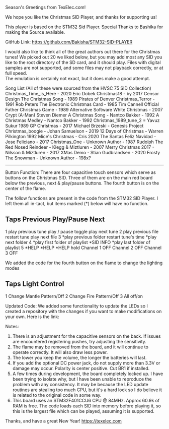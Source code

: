 Season's Greetings from TexElec.com!

We hope you like the Christmas SID Player, and thanks for supporting us!  

This player is based on the STM32 Sid Player. Special Thanks to Bashika 
for making the Source available.

GitHub Link: https://github.com/Bakisha/STM32-SID-PLAYER

I would also like to think all of the great authors out there for the Christmas
tunes!  We picked out 20 we liked below, but you may add most any SID you like to 
the root directory of the SD card, and it should play.  Files with digital samples
are not supported, and some files may not playback correctly, or at full speed.  
The emulation is certainly not exact, but it does make a good attempt.  

Song List (All of these were sourced from the HVSC 75 SID Collection)
 Christmas_Time_is_Here - 2020 Eric Dobek
 Christmas18 - by 2017 Censor Design 
 The Christmas Song - 1989 Pirates of Denver
 Christmas_Terror - 1991 Rob Peters
 The Electronic Christmas Card - 1985 Tim Cannell
 Official Father Christmas Game - 1989 Alternative Software
 White Christmas - 2007 Crypt (A-Man) Steven Diemer
 A Christmas Song - Nantco Bakker - 1992
 A Christmas Medley - Nantco Bakker - 1992
 Christmas_1989_tune_2 = Yavuz Sukur 1989
 GP Christmas - 2017 Michael Brzeski - Genesis Project
 Christmas_boogie -  Johan Samuelson - 2019
 12 Days of Christmas - Warren Pilkington 1992
 Mice's Christmas - Cris 2020 The Santas
 Feliz Navidad - Jose Feliciano - 2017
 Christmas_One - Unknown Author - 1987
 Rudolph The Red Nosed Reindeer - Klegg & Miztluren - 2007
 Merry Christmas 2017 - Nilsson & Miztluren - 2017
 XMas Demo - Stian Gudbrandsen - 2020
 Frosty The Snowman - Unknown Author - 198x?

--------------------------------------------------------------------------------------

Button Function:
There are four capacitive touch sensors which serve as buttons on the
Christmas SID.  Three of them are on the main red board below the previous,
next & play/pause buttons.  The fourth button is on the center of the flame.

The follow functions are present in the code from the STM32 SID Player.  I 
left them all in-tact, but items marked (*) below will have no function.

Taps  Previous                       Play/Pause           Next
--------------------------------------------------------------------------------------
1     play previous tune             play / pause toggle  play next tune
2     play previous file             restart tune         play next file
3     *play previous folder          restart tune's time  *play next folder
4     *play first folder of playlist *SID INFO            *play last folder of playlist
5     *HELP                          *HELP                *HELP
hold  Channel 1 OFF                  Channel 2 OFF        Channel 3 OFF

We added the code for the fourth button on the flame to change the lighting modes

Taps  Light Control
---------------------------
1     Change Mantle Pattern/Off
2     Change Fire Pattern/Off
3     All off/on

Updated Code:
We added some functionality to update the LEDs so I created a repository 
with the changes if you want to make modifications on your own.
Here is the link:

Notes:
1. There is an adjustment for the capacitive sensors on the back.  If issues
   are encountered registering pushes, try adjusting the sensitivity.
2. The flame may be removed from the board, and it will continue to operate
   correctly. It will also draw less power.
3. The lower you keep the volume, the longer the batteries will last. 
4. If you add the optional DC power jack, do not supply more than 3.3V or 
   damage may occur.  Polarity is center positive. Cut BR1 if installed.
5. A few times during development, the board completely locked up.  I have
   been trying to isolate why, but I have been unable to reproduce the 
   problem with any consistency. It may be because the LED update routines
   are stealing too much CPU, but it's a hard lock so I do believe it is
   related to the original code in some way.
6. This board uses an STM32F401CCU6 CPU @ 84MHz. Approx 60.9k of RAM is
   free. The code loads each SID into memory before playing it, so this is 
   the largest file which can be played, assuming it is supported. 

Thanks, and have a great New Year!
https://texelec.com